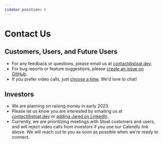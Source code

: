 ```yaml
---
sidebar_position: 6
---
```


# Contact Us

## Customers, Users, and Future Users

- For any feedback or questions, please email us at [contact@stoat.dev](mailto:contact@stoat.dev).
- For bug reports or feature suggestions, please [create an issue on GitHub](https://github.com/stoat-dev/stoat-action/issues/new).
- If you prefer video calls, just [choose a time](https://calendly.com/stoat-dev/30-min). We'd love to chat!

## Investors

- We are planning on raising money in early 2023.
- Please let us know you are interested by emailing us at [contact@stoat.dev](mailto:contact@stoat.dev) or [adding Jared on LinkedIn](https://www.linkedin.com/in/jrhizor/).
- Currently, we are prioritizing meetings with Stoat customers and users, and will reject video calls from investors if you use our Calendly link above. We will reach out to you as soon as possible when we're ready to connect.
